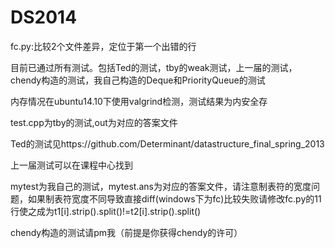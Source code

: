 DS2014
======

fc.py:比较2个文件差异，定位于第一个出错的行

目前已通过所有测试。包括Ted的测试，tby的weak测试，上一届的测试，chendy构造的测试，我自己构造的Deque和PriorityQueue的测试

内存情况在ubuntu14.10下使用valgrind检测，测试结果为内安全存

test.cpp为tby的测试,out为对应的答案文件

Ted的测试见https://github.com/Determinant/datastructure_final_spring_2013

上一届测试可以在课程中心找到

mytest为我自己的测试，mytest.ans为对应的答案文件，请注意制表符的宽度问题，如果制表符宽度不同导致直接diff(windows下为fc)比较失败请修改fc.py的11行使之成为t1[i].strip().split()!=t2[i].strip().split()

chendy构造的测试请pm我（前提是你获得chendy的许可）
